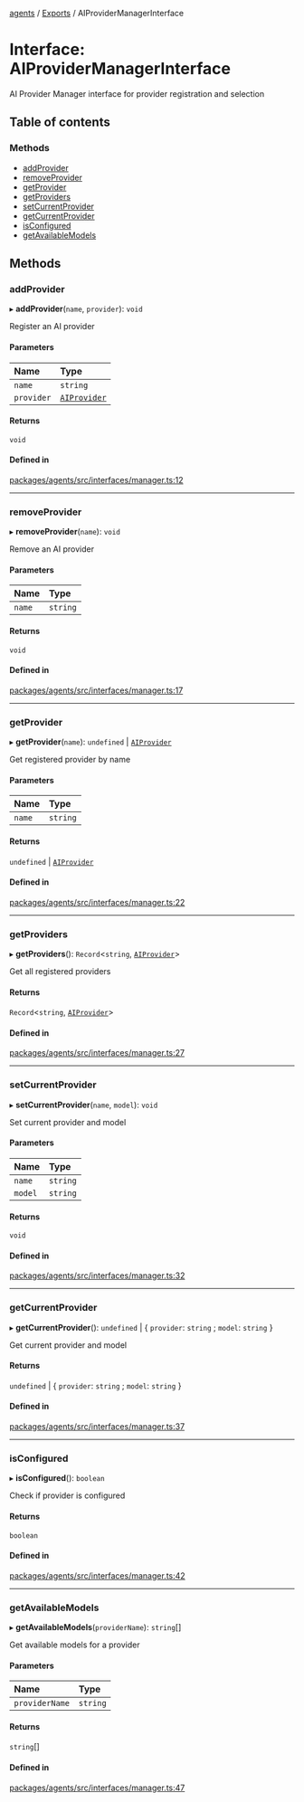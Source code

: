 <!-- 
 ⚠️  AUTO-GENERATED FILE - DO NOT EDIT MANUALLY
 This file is automatically generated by scripts/docs-generator.js
 To make changes, edit the source TypeScript files or update the generator script
-->

[agents](../../) / [Exports](../modules) / AIProviderManagerInterface

# Interface: AIProviderManagerInterface

AI Provider Manager interface for provider registration and selection

## Table of contents

### Methods

- [addProvider](AIProviderManagerInterface#addprovider)
- [removeProvider](AIProviderManagerInterface#removeprovider)
- [getProvider](AIProviderManagerInterface#getprovider)
- [getProviders](AIProviderManagerInterface#getproviders)
- [setCurrentProvider](AIProviderManagerInterface#setcurrentprovider)
- [getCurrentProvider](AIProviderManagerInterface#getcurrentprovider)
- [isConfigured](AIProviderManagerInterface#isconfigured)
- [getAvailableModels](AIProviderManagerInterface#getavailablemodels)

## Methods

### addProvider

▸ **addProvider**(`name`, `provider`): `void`

Register an AI provider

#### Parameters

| Name | Type |
| :------ | :------ |
| `name` | `string` |
| `provider` | [`AIProvider`](AIProvider) |

#### Returns

`void`

#### Defined in

[packages/agents/src/interfaces/manager.ts:12](https://github.com/woojubb/robota/blob/c50179e56752f80ea03c64201e29ab12275152bf/packages/agents/src/interfaces/manager.ts#L12)

___

### removeProvider

▸ **removeProvider**(`name`): `void`

Remove an AI provider

#### Parameters

| Name | Type |
| :------ | :------ |
| `name` | `string` |

#### Returns

`void`

#### Defined in

[packages/agents/src/interfaces/manager.ts:17](https://github.com/woojubb/robota/blob/c50179e56752f80ea03c64201e29ab12275152bf/packages/agents/src/interfaces/manager.ts#L17)

___

### getProvider

▸ **getProvider**(`name`): `undefined` \| [`AIProvider`](AIProvider)

Get registered provider by name

#### Parameters

| Name | Type |
| :------ | :------ |
| `name` | `string` |

#### Returns

`undefined` \| [`AIProvider`](AIProvider)

#### Defined in

[packages/agents/src/interfaces/manager.ts:22](https://github.com/woojubb/robota/blob/c50179e56752f80ea03c64201e29ab12275152bf/packages/agents/src/interfaces/manager.ts#L22)

___

### getProviders

▸ **getProviders**(): `Record`\<`string`, [`AIProvider`](AIProvider)\>

Get all registered providers

#### Returns

`Record`\<`string`, [`AIProvider`](AIProvider)\>

#### Defined in

[packages/agents/src/interfaces/manager.ts:27](https://github.com/woojubb/robota/blob/c50179e56752f80ea03c64201e29ab12275152bf/packages/agents/src/interfaces/manager.ts#L27)

___

### setCurrentProvider

▸ **setCurrentProvider**(`name`, `model`): `void`

Set current provider and model

#### Parameters

| Name | Type |
| :------ | :------ |
| `name` | `string` |
| `model` | `string` |

#### Returns

`void`

#### Defined in

[packages/agents/src/interfaces/manager.ts:32](https://github.com/woojubb/robota/blob/c50179e56752f80ea03c64201e29ab12275152bf/packages/agents/src/interfaces/manager.ts#L32)

___

### getCurrentProvider

▸ **getCurrentProvider**(): `undefined` \| \{ `provider`: `string` ; `model`: `string`  }

Get current provider and model

#### Returns

`undefined` \| \{ `provider`: `string` ; `model`: `string`  }

#### Defined in

[packages/agents/src/interfaces/manager.ts:37](https://github.com/woojubb/robota/blob/c50179e56752f80ea03c64201e29ab12275152bf/packages/agents/src/interfaces/manager.ts#L37)

___

### isConfigured

▸ **isConfigured**(): `boolean`

Check if provider is configured

#### Returns

`boolean`

#### Defined in

[packages/agents/src/interfaces/manager.ts:42](https://github.com/woojubb/robota/blob/c50179e56752f80ea03c64201e29ab12275152bf/packages/agents/src/interfaces/manager.ts#L42)

___

### getAvailableModels

▸ **getAvailableModels**(`providerName`): `string`[]

Get available models for a provider

#### Parameters

| Name | Type |
| :------ | :------ |
| `providerName` | `string` |

#### Returns

`string`[]

#### Defined in

[packages/agents/src/interfaces/manager.ts:47](https://github.com/woojubb/robota/blob/c50179e56752f80ea03c64201e29ab12275152bf/packages/agents/src/interfaces/manager.ts#L47)
